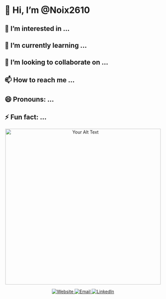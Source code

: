 # 👋 Hi, I’m @Noix2610

## 👀 I’m interested in ...

## 🌱 I’m currently learning ...

## 💞️ I’m looking to collaborate on ...

## 📫 How to reach me ...

## 😄 Pronouns: ...

## ⚡ Fun fact: ...

<!---
Noix2610/Noix2610 is a ✨ special ✨ repository because its `README.md` (this file) appears on your GitHub profile.
You can click the Preview link to take a look at your changes.
--->

<!-- Ejemplo de uso de HTML básico -->
<p align="center">
  <img src="https://your-image-url-here" alt="Your Alt Text" width="500">
</p>

<!-- Agregar enlaces y otros elementos HTML -->
<p align="center">
  <a href="[https://your-website-link.com]">
    <img src="https://img.shields.io/badge/Website-YourName-blue?style=flat-square&logo=your-logo&logoColor=white" alt="Website">
  </a>
  <a href="mailto:your-email@example.com">
    <img src="https://img.shields.io/badge/Email-YourEmail-red?style=flat-square&logo=gmail&logoColor=white" alt="Email">
  </a>
  <a href="https://www.linkedin.com/in/jose-pino-araya-909931219/">
    <img src="https://img.shields.io/badge/LinkedIn-YourName-blue?style=flat-square&logo=linkedin&logoColor=white" alt="LinkedIn">
  </a>
</p>
